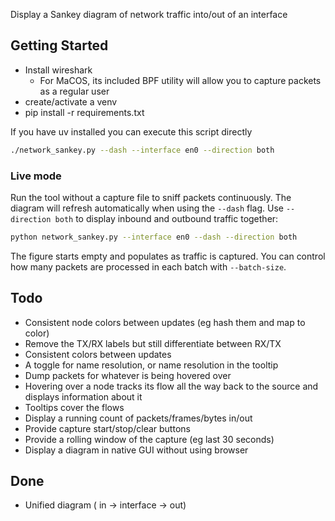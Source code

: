 Display a Sankey diagram of network traffic into/out of an interface

## Getting Started
- Install wireshark
  - For MaCOS, its included BPF utility will allow you to capture packets as a regular user
- create/activate a venv
- pip install -r requirements.txt

If you have uv installed you can execute this script directly
```bash
./network_sankey.py --dash --interface en0 --direction both
```

### Live mode

Run the tool without a capture file to sniff packets continuously. The diagram will refresh automatically when using the `--dash` flag. Use `--direction both` to display inbound and outbound traffic together:

```bash
python network_sankey.py --interface en0 --dash --direction both
```

The figure starts empty and populates as traffic is captured. You can control how many packets are processed in each batch with `--batch-size`.

## Todo
- Consistent node colors between updates (eg hash them and map to color)
- Remove the TX/RX labels but still differentiate between RX/TX
- Consistent colors between updates
- A toggle for name resolution, or name resolution in the tooltip
- Dump packets for whatever is being hovered over
- Hovering over a node tracks its flow all the way back to the source and displays information about it
- Tooltips cover the flows
- Display a running count of packets/frames/bytes in/out
- Provide capture start/stop/clear buttons
- Provide a rolling window of the capture (eg last 30 seconds)
- Display a diagram in native GUI without using browser

## Done
- Unified diagram ( in -> interface -> out)